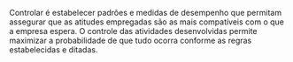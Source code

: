Controlar é estabelecer padrões e medidas de desempenho que permitam assegurar que as atitudes empregadas são as mais compatíveis com o que a empresa espera. O controle das atividades desenvolvidas permite maximizar a probabilidade de que tudo ocorra conforme as regras estabelecidas e ditadas.